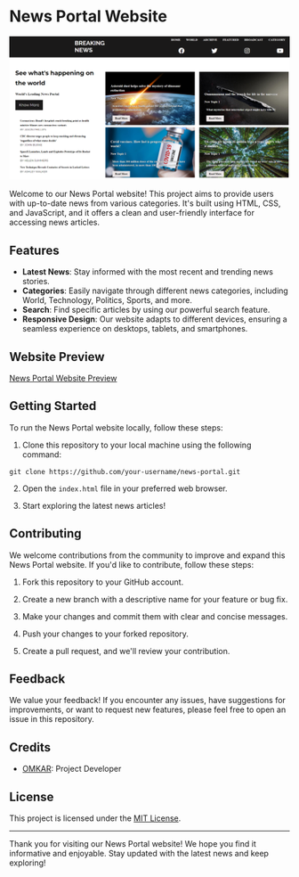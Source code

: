 # News Portal Website

![News Portal Logo](img/1.png)

Welcome to our News Portal website! This project aims to provide users with up-to-date news from various categories. It's built using HTML, CSS, and JavaScript, and it offers a clean and user-friendly interface for accessing news articles.

## Features

- **Latest News**: Stay informed with the most recent and trending news stories.
- **Categories**: Easily navigate through different news categories, including World, Technology, Politics, Sports, and more.
- **Search**: Find specific articles by using our powerful search feature.
- **Responsive Design**: Our website adapts to different devices, ensuring a seamless experience on desktops, tablets, and smartphones.

## Website Preview

[News Portal Website Preview](https://omkaarr1.github.io/CodeClauseInternship_News_Portal/)

## Getting Started

To run the News Portal website locally, follow these steps:

1. Clone this repository to your local machine using the following command:

```
git clone https://github.com/your-username/news-portal.git
```

2. Open the `index.html` file in your preferred web browser.

3. Start exploring the latest news articles!

## Contributing

We welcome contributions from the community to improve and expand this News Portal website. If you'd like to contribute, follow these steps:

1. Fork this repository to your GitHub account.

2. Create a new branch with a descriptive name for your feature or bug fix.

3. Make your changes and commit them with clear and concise messages.

4. Push your changes to your forked repository.

5. Create a pull request, and we'll review your contribution.

## Feedback

We value your feedback! If you encounter any issues, have suggestions for improvements, or want to request new features, please feel free to open an issue in this repository.

## Credits

- [OMKAR](https://github.com/Omkaarr1): Project Developer

## License

This project is licensed under the [MIT License](LICENSE).

---

Thank you for visiting our News Portal website! We hope you find it informative and enjoyable. Stay updated with the latest news and keep exploring!
